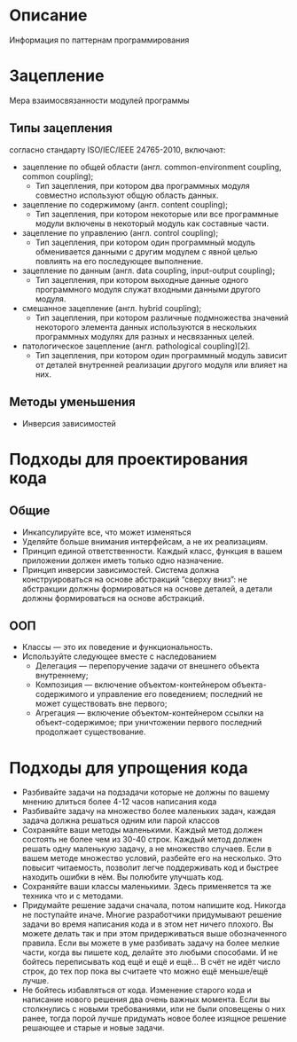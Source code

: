 # Описание
Информация по паттернам программирования

# Зацепление
Мера взаимосвязанности модулей программы

## Типы зацепления
согласно стандарту ISO/IEC/IEEE 24765-2010, включают:
* зацепление по общей области (англ. common-environment coupling, common coupling);
    * Тип зацепления, при котором два программных модуля совместно используют общую область данных.
* зацепление по содержимому (англ. content coupling);
    * Тип зацепления, при котором некоторые или все программные модули включены в некоторый модуль как составные части.
* зацепление по управлению (англ. control coupling);
    * Тип зацепления, при котором один программный модуль обменивается данными с другим модулем с явной целью повлиять на его последующее выполнение.
* зацепление по данным (англ. data coupling, input-output coupling);
    * Тип зацепления, при котором выходные данные одного программного модуля служат входными данными другого модуля.
* смешанное зацепление (англ. hybrid coupling);
    * Тип зацепления, при котором различные подмножества значений некоторого элемента данных используются в нескольких программных модулях для разных и несвязанных целей.
* патологическое зацепление (англ. pathological coupling)[2].
    * Тип зацепления, при котором один программный модуль зависит от деталей внутренней реализации другого модуля или влияет на них.

## Методы уменьшения
* Инверсия зависимостей

# Подходы для проектирования кода

## Общие
* Инкапсулируйте все, что может изменяться
* Уделяйте больше внимания интерфейсам, а не их реализациям.
* Принцип единой ответственности. Каждый класс, функция в вашем приложении должен иметь только одно назначение.
* Принцип инверсии зависимостей. Система должна конструироваться на основе абстракций “сверху вниз”: не абстракции должны формироваться на основе деталей, а детали должны формироваться на основе абстракций.

## ООП
* Классы — это их поведение и функциональность.
* Используйте следующее вместе с наследованием
    * Делегация — перепоручение задачи от внешнего объекта внутреннему;
    * Композиция — включение объектом-контейнером объекта-содержимого и управление его поведением; последний не может существовать вне первого;
    * Агрегация — включение объектом-контейнером ссылки на объект-содержимое; при уничтожении первого последний продолжает существование.

# Подходы для упрощения кода 
* Разбивайте задачи на подзадачи которые не должны по вашему мнению длиться более 4-12 часов написания кода
* Разбивайте задачу на множество более маленьких задач, каждая задача должна решаться одним или парой классов
* Сохраняйте ваши методы маленькими. Каждый метод должен состоять не более чем из 30-40 строк. Каждый метод должен решать одну маленькую задачу, а не множество случаев. Если в вашем методе множество условий, разбейте его на несколько. Это повысит читаемость, позволит легче поддерживать код и быстрее находить ошибки в нём. Вы полюбите улучшать код.
* Сохраняйте ваши классы маленькими. Здесь применяется та же техника что и с методами.
* Придумайте решение задачи сначала, потом напишите код. Никогда не поступайте иначе. Многие разработчики придумывают решение задачи во время написания кода и в этом нет ничего плохого. Вы можете делать так и при этом придерживаться выше обозначенного правила. Если вы можете в уме разбивать задачу на более мелкие части, когда вы пишете код, делайте это любыми способами. И не бойтесь переписывать код ещё и ещё и ещё… В счёт не идёт число строк, до тех пор пока вы считаете что можно ещё меньше/ещё лучше.
* Не бойтесь избавляться от кода. Изменение старого кода и написание нового решения два очень важных момента. Если вы столкнулись с новыми требованиями, или не были оповещены о них ранее, тогда порой лучше придумать новое более изящное решение решающее и старые и новые задачи.
